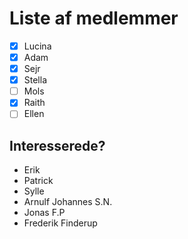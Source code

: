# Liste af medlemmer

- [x] Lucina
- [x] Adam
- [x] Sejr
- [x] Stella
- [ ] Mols
- [x] Raith
- [ ] Ellen

## Interesserede?
- Erik
- Patrick
- Sylle
- Arnulf Johannes S.N.
- Jonas F.P
- Frederik Finderup